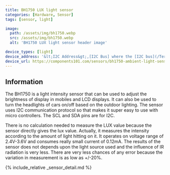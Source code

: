 ```yaml
---
title: BH1750 LUX light sensor
categories: [Hardware, Sensor]
tags: [sensor, light]

image:
  path: /assets/img/bh1750.webp
  src: /assets/img/bh1750.webp
  alt: 'BH1750 LUX light sensor header image'

device_types: [light]
device_address: '&lt;I2C Address&gt;,[I2C Bus] where the [I2C bus](/TerrariumPI/hardware#i2c-bus) is optional<br />Ex: `0x3f`'
device_url: https://components101.com/sensors/bh1750-ambient-light-sensor
---
```


## Information

The BH1750 is a light intensity sensor that can be used to adjust the brightness of display in mobiles and LCD displays. It can also be used to turn the headlights of cars on/off based on the outdoor lighting. The sensor uses I2C communication protocol so that makes it super easy to use with micro controllers. The SCL and SDA pins are for I2C.

There is no calculation needed to measure the LUX value because the sensor directly gives the lux value. Actually, it measures the intensity according to the amount of light hitting on it. It operates on voltage range of 2.4V-3.6V and consumes really small current of 0.12mA. The results of the sensor does not depends upon the light source used and the influence of IR radiation is very less. There are very less chances of any error because the variation in measurement is as low as +/-20%.

{% include_relative _sensor_detail.md %}
